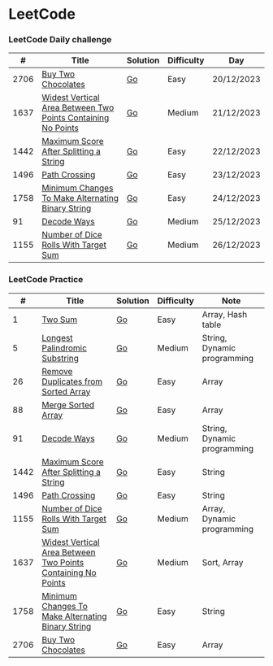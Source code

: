 LeetCode
========

### LeetCode Daily challenge

| # | Title | Solution | Difficulty | Day |
|---| ----- | -------- | ---------- | --- |
|2706|[Buy Two Chocolates](https://leetcode.com/problems/buy-two-chocolates/) | [Go](./daily%20challenge/2023/December/2706.%20Buy%20Two%20Chocolates.go) |Easy| 20/12/2023 |
|1637|[Widest Vertical Area Between Two Points Containing No Points](https://leetcode.com/problems/widest-vertical-area-between-two-points-containing-no-points/) | [Go](./daily%20challenge/2023/December/1637.%20Widest%20Vertical%20Area%20Between%20Two%20Points%20Containing%20No%20Points.go)|Medium| 21/12/2023|
|1442|[Maximum Score After Splitting a String](https://leetcode.com/problems/maximum-score-after-splitting-a-string) | [Go](./daily%20challenge//2023/December/1422.%20Maximum%20Score%20After%20Splitting%20a%20String.go)|Easy| 22/12/2023|
|1496|[Path Crossing](https://leetcode.com/problems/path-crossing/description) | [Go](./daily%20challenge/2023/December/1496.%20Path%20Crossing.go)|Easy| 23/12/2023|
|1758|[Minimum Changes To Make Alternating Binary String](https://leetcode.com/problems/minimum-changes-to-make-alternating-binary-string/description) | [Go](./daily%20challenge/2023/December/1758.%20Minimum%20Changes%20To%20Make%20Alternating%20Binary%20String.go)|Easy| 24/12/2023|
|91|[Decode Ways](https://leetcode.com/problems/decode-ways/description) | [Go](./daily%20challenge/2023/December/91.%20Decode%20Ways.go)|Medium| 25/12/2023|
|1155|[Number of Dice Rolls With Target Sum](https://leetcode.com/problems/number-of-dice-rolls-with-target-sum/description) | [Go](./daily%20challenge/2023/December/1155.%20Number%20of%20Dice%20Rolls%20With%20Target%20Sum.go)|Medium| 26/12/2023 |

### LeetCode Practice

| # | Title | Solution | Difficulty | Note |
|---| ----- | -------- | ---------- | ---- |
|1|[Two Sum](https://leetcode.com/problems/two-sum/description/) | [Go](./practice/1.%20Two%20Sum.go) |Easy| Array, Hash table |
|5|[Longest Palindromic Substring](https://leetcode.com/problems/longest-palindromic-substring/description/) | [Go](./practice//5.%20Longest%20Palindromic%20Substring.go) |Medium| String, Dynamic programming |
|26|[Remove Duplicates from Sorted Array](https://leetcode.com/problems/remove-duplicates-from-sorted-array/) | [Go](./practice/26.%20Remove%20Duplicates%20from%20Sorted%20Array.go) |Easy| Array |
|88|[Merge Sorted Array](https://leetcode.com/problems/merge-sorted-array/) | [Go](./practice/88.%20Merge%20Sorted%20Array.go) |Easy| Array |
|91|[Decode Ways](https://leetcode.com/problems/decode-ways/description) | [Go](./daily%20challenge/2023/December/91.%20Decode%20Ways.go)|Medium| String, Dynamic programming |
|1442|[Maximum Score After Splitting a String](https://leetcode.com/problems/maximum-score-after-splitting-a-string) | [Go](./daily%20challenge//2023/December/1422.%20Maximum%20Score%20After%20Splitting%20a%20String.go)|Easy| String |
|1496|[Path Crossing](https://leetcode.com/problems/path-crossing/description) | [Go](./daily%20challenge/2023/December/1496.%20Path%20Crossing.go)|Easy| String |
|1155|[Number of Dice Rolls With Target Sum](https://leetcode.com/problems/number-of-dice-rolls-with-target-sum/description) | [Go](./daily%20challenge/2023/December/1155.%20Number%20of%20Dice%20Rolls%20With%20Target%20Sum.go)|Medium| Array, Dynamic programming |
|1637|[Widest Vertical Area Between Two Points Containing No Points](https://leetcode.com/problems/widest-vertical-area-between-two-points-containing-no-points/) | [Go](./daily%20challenge/2023/December/1637.%20Widest%20Vertical%20Area%20Between%20Two%20Points%20Containing%20No%20Points.go)|Medium| Sort, Array |
|1758|[Minimum Changes To Make Alternating Binary String](https://leetcode.com/problems/minimum-changes-to-make-alternating-binary-string/description) | [Go](./daily%20challenge/2023/December/1758.%20Minimum%20Changes%20To%20Make%20Alternating%20Binary%20String.go)|Easy| String |
|2706|[Buy Two Chocolates](https://leetcode.com/problems/buy-two-chocolates/) | [Go](./daily%20challenge/2023/December/2706.%20Buy%20Two%20Chocolates.go) |Easy| Array |
